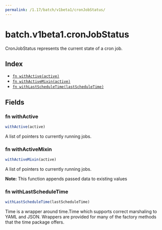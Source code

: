 ```yaml
---
permalink: /1.17/batch/v1beta1/cronJobStatus/
---
```


# batch.v1beta1.cronJobStatus

CronJobStatus represents the current state of a cron job.

## Index

* [`fn withActive(active)`](#fn-withactive)
* [`fn withActiveMixin(active)`](#fn-withactivemixin)
* [`fn withLastScheduleTime(lastScheduleTime)`](#fn-withlastscheduletime)

## Fields

### fn withActive

```ts
withActive(active)
```

A list of pointers to currently running jobs.

### fn withActiveMixin

```ts
withActiveMixin(active)
```

A list of pointers to currently running jobs.

**Note:** This function appends passed data to existing values

### fn withLastScheduleTime

```ts
withLastScheduleTime(lastScheduleTime)
```

Time is a wrapper around time.Time which supports correct marshaling to YAML and JSON.  Wrappers are provided for many of the factory methods that the time package offers.